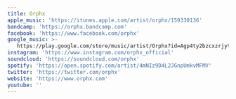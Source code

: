 ```yaml
---
title: Orphx
apple_music: 'https://itunes.apple.com/artist/orphx/159330136'
bandcamp: 'https://orphx.bandcamp.com'
facebook: 'https://www.facebook.com/orphx'
google_music: >-
   https://play.google.com/store/music/artist/Orphx?id=Agp4ty2bzcxzrjytgnc73nxq5uu
instagram: 'https://www.instagram.com/orphx_official'
soundcloud: 'https://soundcloud.com/orphx'
spotify: 'https://open.spotify.com/artist/4mNIz9D4L2JGnpUmkvMFMV'
twitter: 'https://twitter.com/orphx'
website: 'https://www.orphx.com'
youtube: ''
---
```

